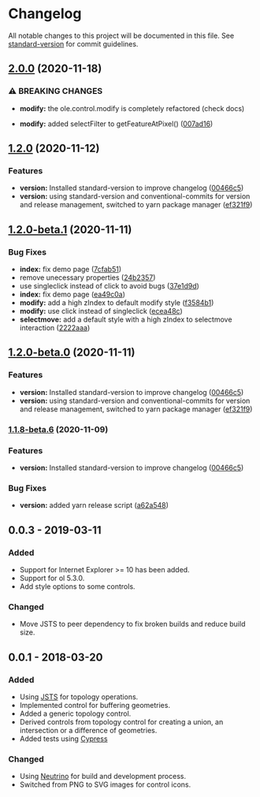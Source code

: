 # Changelog

All notable changes to this project will be documented in this file. See [standard-version](https://github.com/conventional-changelog/standard-version) for commit guidelines.

## [2.0.0](https://github.com/geops/openlayers-editor/compare/v1.4.0-beta.1...v2.0.0) (2020-11-18)


### ⚠ BREAKING CHANGES

* **modify:** the ole.control.modify is completely refactored (check
docs)

* **modify:** added selectFilter to getFeatureAtPixel() ([007ad16](https://github.com/geops/openlayers-editor/commit/007ad162872444c7b8e2eb8e39a5f52009caa317))

## [1.2.0](https://github.com/geops/openlayers-editor/compare/v1.1.6...v1.2.0) (2020-11-12)


### Features

* **version:** Installed standard-version to improve changelog ([00466c5](https://github.com/geops/openlayers-editor/commit/00466c56f0695bb62115159c1918704668d6266d))
* **version:** using standard-version and conventional-commits for version and release management, switched to yarn package manager ([ef321f9](https://github.com/geops/openlayers-editor/commit/ef321f9434501c398d6269c695c8aa4a3ff0cb7d))

## [1.2.0-beta.1](https://github.com/geops/openlayers-editor/compare/v1.2.0-beta.0...v1.2.0-beta.1) (2020-11-11)


### Bug Fixes

* **index:** fix demo page ([7cfab51](https://github.com/geops/openlayers-editor/commit/7cfab511f62de9bafb1945ac4b18a5fc7a495b38))
* remove unecessary properties ([24b2357](https://github.com/geops/openlayers-editor/commit/24b23571ecc2d2342fe53d840df10f3da8ba029e))
* use singleclick instead of click to avoid bugs ([37e1d9d](https://github.com/geops/openlayers-editor/commit/37e1d9d6b5889071184fb1dc996c300cefdf629a))
* **index:** fix demo page ([ea49c0a](https://github.com/geops/openlayers-editor/commit/ea49c0ad4dfaa8d230d742bd63a54a6f9b860677))
* **modify:** add a high zIndex to default modify style ([f3584b1](https://github.com/geops/openlayers-editor/commit/f3584b17ef915e2362f1fdca7563ee492af1234a))
* **modify:** use click instead of singleclick ([ecea48c](https://github.com/geops/openlayers-editor/commit/ecea48c4b94f64625289d4966bc1bcc9bfe5bf39))
* **selectmove:** add a default style with a high zIndex to selectmove interaction ([2222aaa](https://github.com/geops/openlayers-editor/commit/2222aaac49c93163077d4a0914118755a5b742d4))

## [1.2.0-beta.0](https://github.com/geops/openlayers-editor/compare/v1.1.6...v1.2.0-beta.0) (2020-11-11)


### Features

* **version:** Installed standard-version to improve changelog ([00466c5](https://github.com/geops/openlayers-editor/commit/00466c56f0695bb62115159c1918704668d6266d))
* **version:** using standard-version and conventional-commits for version and release management, switched to yarn package manager ([ef321f9](https://github.com/geops/openlayers-editor/commit/ef321f9434501c398d6269c695c8aa4a3ff0cb7d))

### [1.1.8-beta.6](https://github.com/geops/openlayers-editor/compare/v1.1.8-beta.2...v1.1.8-beta.6) (2020-11-09)


### Features

* **version:** Installed standard-version to improve changelog ([00466c5](https://github.com/geops/openlayers-editor/commit/00466c56f0695bb62115159c1918704668d6266d))


### Bug Fixes

* **version:** added yarn release script ([a62a548](https://github.com/geops/openlayers-editor/commit/a62a548b3e22b6008c5df69e0531b8759528b1db))

## 0.0.3 - 2019-03-11
### Added
- Support for Internet Explorer >= 10 has been added.
- Support for ol 5.3.0.
- Add style options to some controls.

### Changed
- Move JSTS to peer dependency to fix broken builds and reduce build size.

## 0.0.1 - 2018-03-20
### Added
- Using [JSTS](https://github.com/bjornharrtell/jsts) for topology operations.
- Implemented control for buffering geometries.
- Added a generic topology control.
- Derived controls from topology control for creating a union, an intersection or a difference of geometries.
- Added tests using [Cypress](https://cypress.io/)

### Changed
- Using [Neutrino](https://neutrino.js.org/) for build and development process.
- Switched from PNG to SVG images for control icons.
